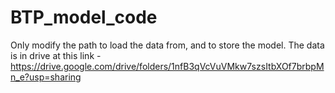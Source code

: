 # BTP_model_code
Only modify the path to load the data from, and to store the model. The data is in drive at this link - https://drive.google.com/drive/folders/1nfB3qVcVuVMkw7szsItbXOf7brbpMn_e?usp=sharing
